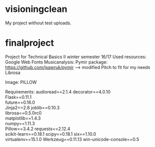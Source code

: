 # visioningclean
My project without test uploads.

# finalproject
Project for Technical Basics II winter semester 16/17
Used resources:
Google Web Fonts
Musicanalysis:
Pymir package: https://github.com/jsawruk/pymir
 --> modified Pitch to fit for my needs
Librosa

Image:
PILLOW

Requirements:
  audioread==2.1.4
  decorator==4.0.10  
  Flask==0.11.1  
  future==0.16.0   
  Jinja2==2.8
  joblib==0.10.3  
  librosa==0.5.0rc0  
  matplotlib==1.4.3  
  numpy==1.11.3  
  Pillow==3.4.2
  requests==2.12.4  
  scikit-learn==0.18.1
  scipy==0.18.1
  six==1.10.0  
  virtualenv==15.1.0
  Werkzeug==0.11.13
  win-unicode-console==0.5
